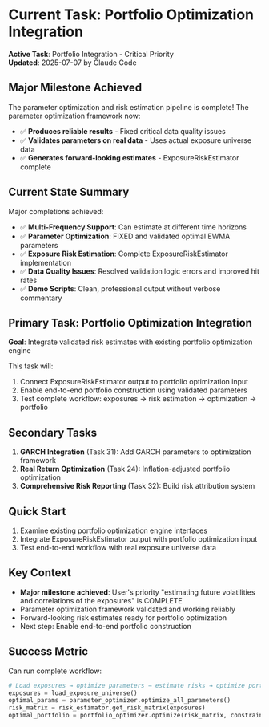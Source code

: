 # Current Task: Portfolio Optimization Integration

**Active Task**: Portfolio Integration - Critical Priority  
**Updated**: 2025-07-07 by Claude Code

## Major Milestone Achieved
The parameter optimization and risk estimation pipeline is complete! The parameter optimization framework now:
- ✅ **Produces reliable results** - Fixed critical data quality issues  
- ✅ **Validates parameters on real data** - Uses actual exposure universe data
- ✅ **Generates forward-looking estimates** - ExposureRiskEstimator complete

## Current State Summary
Major completions achieved:
- ✅ **Multi-Frequency Support**: Can estimate at different time horizons
- ✅ **Parameter Optimization**: FIXED and validated optimal EWMA parameters 
- ✅ **Exposure Risk Estimation**: Complete ExposureRiskEstimator implementation
- ✅ **Data Quality Issues**: Resolved validation logic errors and improved hit rates
- ✅ **Demo Scripts**: Clean, professional output without verbose commentary

## Primary Task: Portfolio Optimization Integration
**Goal**: Integrate validated risk estimates with existing portfolio optimization engine

This task will:
1. Connect ExposureRiskEstimator output to portfolio optimization input
2. Enable end-to-end portfolio construction using validated parameters
3. Test complete workflow: exposures → risk estimation → optimization → portfolio

## Secondary Tasks
1. **GARCH Integration** (Task 31): Add GARCH parameters to optimization framework
2. **Real Return Optimization** (Task 24): Inflation-adjusted portfolio optimization  
3. **Comprehensive Risk Reporting** (Task 32): Build risk attribution system

## Quick Start
1. Examine existing portfolio optimization engine interfaces
2. Integrate ExposureRiskEstimator output with portfolio optimization input
3. Test end-to-end workflow with real exposure universe data

## Key Context
- **Major milestone achieved**: User's priority "estimating future volatilities and correlations of the exposures" is COMPLETE
- Parameter optimization framework validated and working reliably
- Forward-looking risk estimates ready for portfolio optimization
- Next step: Enable end-to-end portfolio construction

## Success Metric
Can run complete workflow:
```python
# Load exposures → optimize parameters → estimate risks → optimize portfolio
exposures = load_exposure_universe()
optimal_params = parameter_optimizer.optimize_all_parameters()
risk_matrix = risk_estimator.get_risk_matrix(exposures)
optimal_portfolio = portfolio_optimizer.optimize(risk_matrix, constraints)
```
